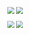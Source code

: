 ![](https://img.shields.io/badge/Age-14-blue?style=for-the-badge)
![](https://img.shields.io/badge/C%23-passing-green?style=for-the-badge)

![](https://github-readme-stats.vercel.app/api?username=indigo-san&show_icons=true)
![](https://github-readme-stats.vercel.app/api/top-langs/?username=indigo-san)
